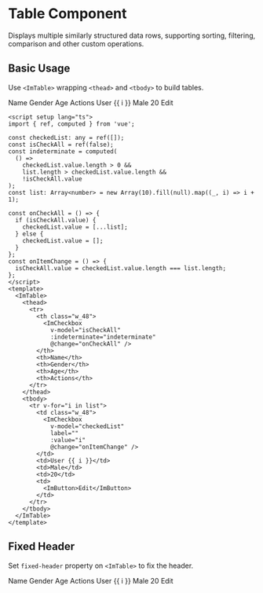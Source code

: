 # Table Component

Displays multiple similarly structured data rows, supporting sorting, filtering, comparison and other custom operations.

## Basic Usage

Use `<ImTable>` wrapping `<thead>` and `<tbody>` to build tables.

<style scoped>
  .w_48 {
    width: 48px;
    max-width: 48px;
  }
</style>
<script setup lang="ts">
import { ref, computed } from 'vue';

const checkedList: any = ref([]);
const isCheckAll = ref(false);
const indeterminate = computed(
  () =>
    checkedList.value.length > 0 &&
    list.length > checkedList.value.length &&
    !isCheckAll.value
);
const list: Array<number> = new Array(10).fill(null).map((_, i) => i + 1);

const onCheckAll = () => {
  if (isCheckAll.value) {
    checkedList.value = [...list];
  } else {
    checkedList.value = [];
  }
};
const onItemChange = () => {
  isCheckAll.value = checkedList.value.length === list.length;
};
</script>

<ImTable>
  <thead>
    <tr>
      <th class="w_48">
        <ImCheckbox
          v-model="isCheckAll"
          :indeterminate="indeterminate"
          @change="onCheckAll" />
      </th>
      <th>Name</th>
      <th>Gender</th>
      <th>Age</th>
      <th>Actions</th>
    </tr>
  </thead>
  <tbody>
    <tr v-for="i in list">
      <td class="w_48">
        <ImCheckbox
          v-model="checkedList"
          label=""
          :value="i"
          @change="onItemChange" />
      </td>
      <td>User {{ i }}</td>
      <td>Male</td>
      <td>20</td>
      <td>
        <ImButton>Edit</ImButton>
      </td>
    </tr>
  </tbody>
</ImTable>

```vue
<script setup lang="ts">
import { ref, computed } from 'vue';

const checkedList: any = ref([]);
const isCheckAll = ref(false);
const indeterminate = computed(
  () =>
    checkedList.value.length > 0 &&
    list.length > checkedList.value.length &&
    !isCheckAll.value
);
const list: Array<number> = new Array(10).fill(null).map((_, i) => i + 1);

const onCheckAll = () => {
  if (isCheckAll.value) {
    checkedList.value = [...list];
  } else {
    checkedList.value = [];
  }
};
const onItemChange = () => {
  isCheckAll.value = checkedList.value.length === list.length;
};
</script>
<template>
  <ImTable>
    <thead>
      <tr>
        <th class="w_48">
          <ImCheckbox
            v-model="isCheckAll"
            :indeterminate="indeterminate"
            @change="onCheckAll" />
        </th>
        <th>Name</th>
        <th>Gender</th>
        <th>Age</th>
        <th>Actions</th>
      </tr>
    </thead>
    <tbody>
      <tr v-for="i in list">
        <td class="w_48">
          <ImCheckbox
            v-model="checkedList"
            label=""
            :value="i"
            @change="onItemChange" />
        </td>
        <td>User {{ i }}</td>
        <td>Male</td>
        <td>20</td>
        <td>
          <ImButton>Edit</ImButton>
        </td>
      </tr>
    </tbody>
  </ImTable>
</template>
```

## Fixed Header

Set `fixed-header` property on `<ImTable>` to fix the header.

<ImTable height="300px" fixedHeader>
  <thead>
    <tr>
      <th class="w_48">
        <ImCheckbox
          v-model="isCheckAll"
          :indeterminate="indeterminate"
          @change="onCheckAll" />
      </th>
      <th>Name</th>
      <th>Gender</th>
      <th>Age</th>
      <th>Actions</th>
    </tr>
  </thead>
  <tbody>
    <tr v-for="i in list">
      <td class="w_48">
        <ImCheckbox
          v-model="checkedList"
          label=""
          :value="i"
          @change="onItemChange" />
      </td>
      <td>User {{ i }}</td>
      <td>Male</td>
      <td>20</td>
      <td>
        <ImButton>Edit</ImButton>
      </td>
    </tr>
  </tbody>
</ImTable>